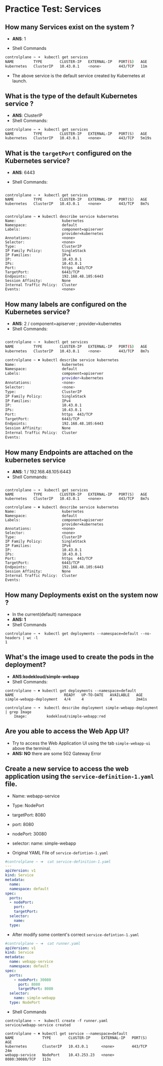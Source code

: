 # Practice Test: Services 

## How many Services exist on the system ?
- **ANS**: 1

- Shell Commands 
```bash 
controlplane ~ ➜  kubectl get services 
NAME         TYPE        CLUSTER-IP   EXTERNAL-IP   PORT(S)   AGE
kubernetes   ClusterIP   10.43.0.1    <none>        443/TCP   11m
```
- The above service is the default service created by Kubernetes at launch.

## What is the type of the default **Kubernetes** service ? 
- **ANS**: ClusterIP
- Shell Commands:
```shell
controlplane ~ ➜  kubectl get services 
NAME         TYPE        CLUSTER-IP   EXTERNAL-IP   PORT(S)   AGE
kubernetes   ClusterIP   10.43.0.1    <none>        443/TCP   5m19s

```

## What is the `targetPort` configured on the **Kubernetes** service?
- **ANS**: 6443

- Shell Commands: 
```shell

controlplane ~ ➜  kubectl get services 
NAME         TYPE        CLUSTER-IP   EXTERNAL-IP   PORT(S)   AGE
kubernetes   ClusterIP   10.43.0.1    <none>        443/TCP   8m7s


controlplane ~ ✖ kubectl describe service kubernetes 
Name:                     kubernetes
Namespace:                default
Labels:                   component=apiserver
                          provider=kubernetes
Annotations:              <none>
Selector:                 <none>
Type:                     ClusterIP
IP Family Policy:         SingleStack
IP Families:              IPv4
IP:                       10.43.0.1
IPs:                      10.43.0.1
Port:                     https  443/TCP
TargetPort:               6443/TCP
Endpoints:                192.168.48.105:6443
Session Affinity:         None
Internal Traffic Policy:  Cluster
Events:                   <none>

```


## How many labels are configured on the **Kubernetes** service?
- **ANS**: 2 / component=apiserver ; provider=kubernetes 
- Shell Commands: 
```bash 

controlplane ~ ➜  kubectl get services 
NAME         TYPE        CLUSTER-IP   EXTERNAL-IP   PORT(S)   AGE
kubernetes   ClusterIP   10.43.0.1    <none>        443/TCP   8m7s

controlplane ~ ✖ kubectl describe service kubernetes 
Name:                     kubernetes
Namespace:                default
Labels:                   component=apiserver
                          provider=kubernetes
Annotations:              <none>
Selector:                 <none>
Type:                     ClusterIP
IP Family Policy:         SingleStack
IP Families:              IPv4
IP:                       10.43.0.1
IPs:                      10.43.0.1
Port:                     https  443/TCP
TargetPort:               6443/TCP
Endpoints:                192.168.48.105:6443
Session Affinity:         None
Internal Traffic Policy:  Cluster
Events:  
```


## How many Endpoints are attached on the **kubernetes** service 
- **ANS**: 1  / 192.168.48.105:6443
- Shell Commands: 
```shell 

controlplane ~ ➜  kubectl get services 
NAME         TYPE        CLUSTER-IP   EXTERNAL-IP   PORT(S)   AGE
kubernetes   ClusterIP   10.43.0.1    <none>        443/TCP   8m7s

controlplane ~ ✖ kubectl describe service kubernetes 
Name:                     kubernetes
Namespace:                default
Labels:                   component=apiserver
                          provider=kubernetes
Annotations:              <none>
Selector:                 <none>
Type:                     ClusterIP
IP Family Policy:         SingleStack
IP Families:              IPv4
IP:                       10.43.0.1
IPs:                      10.43.0.1
Port:                     https  443/TCP
TargetPort:               6443/TCP
Endpoints:                192.168.48.105:6443
Session Affinity:         None
Internal Traffic Policy:  Cluster
Events:  
```


## How many Deployments exist on the system now ? 
- In the current(default) namespace
- **ANS: 1**
- Shell Commands
```shell 
controlplane ~ ➜  kubectl get deployments --namespace=default --no-headers | wc -l
1
```

## What's the image used to create the pods in the deployment?
- **ANS:kodekloud/simple-webapp**
- Shell Commands:
```shell 
controlplane ~ ✖ kubectl get deployments --namespace=default 
NAME                       READY   UP-TO-DATE   AVAILABLE   AGE
simple-webapp-deployment   4/4     4            4           2m41s

controlplane ~ ➜  kubectl describe deployment simple-webapp-deployment | grep Image 
    Image:         kodekloud/simple-webapp:red
```


## Are you able to access the Web App UI? 
- Try to access the Web Application UI using the tab `simple-webapp-ui` above the terminal.
- **ANS: NO** there are some 502 Gateway Error 

## Create a new service to access the web application using the `service-definition-1.yaml` file.
- Name: webapp-service
- Type: NodePort 
- targetPort: 8080
- port: 8080
- nodePort: 30080
- selector: name: simple-webapp


- Original YAML File of `service-defintion-1.yaml`
```yaml
#controlplane ~ ➜  cat service-definition-1.yaml 
---
apiVersion: v1
kind: Service
metadata:
  name: 
  namespace: default
spec:
  ports:
  - nodePort: 
    port: 
    targetPort: 
  selector:
    name: 
  type: 
```

- After modify some content's correct `service-defintion-1.yaml`
```yaml
#controlplane ~ ➜  cat runner.yaml
apiVersion: v1
kind: Service
metadata:
  name: webapp-service
  namespace: default
spec:
  ports:
    - nodePort: 30080
      port: 8080
      targetPort: 8080
  selector:
    name: simple-webapp
  type: NodePort
```

- Shell Commands 
```shell 
controlplane ~ ➜  kubectl create -f runner.yaml 
service/webapp-service created

controlplane ~ ✖ kubectl get service --namespace=default 
NAME             TYPE        CLUSTER-IP     EXTERNAL-IP   PORT(S)          AGE
kubernetes       ClusterIP   10.43.0.1      <none>        443/TCP          24m
webapp-service   NodePort    10.43.253.23   <none>        8080:30080/TCP   113s
```

